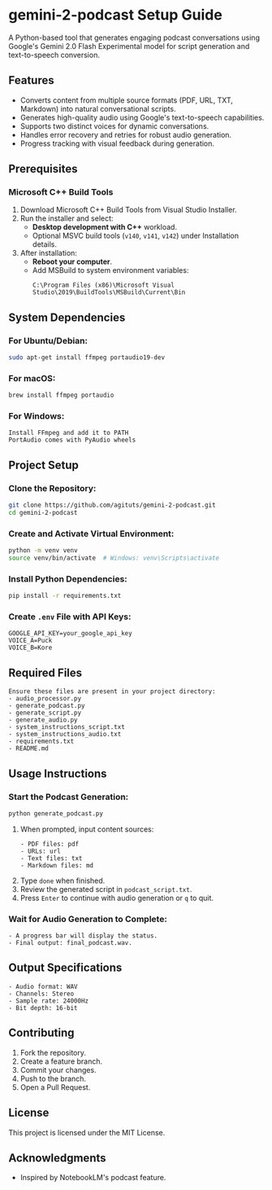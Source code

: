 
# gemini-2-podcast Setup Guide

A Python-based tool that generates engaging podcast conversations using Google's Gemini 2.0 Flash Experimental model for script generation and text-to-speech conversion.

## Features
- Converts content from multiple source formats (PDF, URL, TXT, Markdown) into natural conversational scripts.
- Generates high-quality audio using Google's text-to-speech capabilities.
- Supports two distinct voices for dynamic conversations.
- Handles error recovery and retries for robust audio generation.
- Progress tracking with visual feedback during generation.

## Prerequisites

### Microsoft C++ Build Tools
1. Download Microsoft C++ Build Tools from Visual Studio Installer.
2. Run the installer and select:
   - **Desktop development with C++** workload.
   - Optional MSVC build tools (`v140`, `v141`, `v142`) under Installation details.
3. After installation:
   - **Reboot your computer**.
   - Add MSBuild to system environment variables:
     ```text
     C:\Program Files (x86)\Microsoft Visual Studio\2019\BuildTools\MSBuild\Current\Bin
     ```

## System Dependencies

### For Ubuntu/Debian:
```bash
sudo apt-get install ffmpeg portaudio19-dev
```

### For macOS:
```bash
brew install ffmpeg portaudio
```

### For Windows:
```text
Install FFmpeg and add it to PATH
PortAudio comes with PyAudio wheels
```

## Project Setup

### Clone the Repository:
```bash
git clone https://github.com/agituts/gemini-2-podcast.git
cd gemini-2-podcast
```

### Create and Activate Virtual Environment:
```bash
python -m venv venv
source venv/bin/activate  # Windows: venv\Scripts\activate
```

### Install Python Dependencies:
```bash
pip install -r requirements.txt
```

### Create `.env` File with API Keys:
```text
GOOGLE_API_KEY=your_google_api_key
VOICE_A=Puck
VOICE_B=Kore
```

## Required Files
```text
Ensure these files are present in your project directory:
- audio_processor.py
- generate_podcast.py
- generate_script.py
- generate_audio.py
- system_instructions_script.txt
- system_instructions_audio.txt
- requirements.txt
- README.md
```

## Usage Instructions

### Start the Podcast Generation:
```bash
python generate_podcast.py
```

1. When prompted, input content sources:
   ```text
   - PDF files: pdf
   - URLs: url
   - Text files: txt
   - Markdown files: md
   ```
2. Type `done` when finished.
3. Review the generated script in `podcast_script.txt`.
4. Press `Enter` to continue with audio generation or `q` to quit.

### Wait for Audio Generation to Complete:
```text
- A progress bar will display the status.
- Final output: final_podcast.wav.
```

## Output Specifications
```text
- Audio format: WAV
- Channels: Stereo
- Sample rate: 24000Hz
- Bit depth: 16-bit
```

## Contributing
1. Fork the repository.
2. Create a feature branch.
3. Commit your changes.
4. Push to the branch.
5. Open a Pull Request.

## License
This project is licensed under the MIT License.

## Acknowledgments
- Inspired by NotebookLM's podcast feature.
